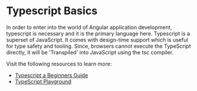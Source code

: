 # Typescript Basics

In order to enter into the world of Angular application development, typescript is necessary and it is the primary language here. Typescript is a superset of JavaScript. It comes with design-time support which is useful for type safety and tooling. Since, browsers cannot execute the TypeScript directly, it will be 'Transpiled' into JavaScript using the tsc compiler.

Visit the following resources to learn more:

- [Typescript a Beginners Guide](https://medium.com/jspoint/typescript-a-beginners-guide-6956fe8bcf9e)
- [TypeScript Playground](https://www.typescriptlang.org/play)
